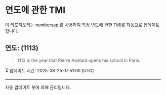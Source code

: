 
# 연도에 관한 TMI

이 리포지토리는 numbersapi를 사용하여 특정 년도에 관한 TMI를 자동으로 업데이트합니다.

## 연도: (1113)
> 1113 is the year that Pierre Abélard opens his school in Paris.

⏳ 업데이트 시간: 2025-08-25 07:51:00 (UTC)

---
자동 업데이트 봇에 의해 관리됩니다.
